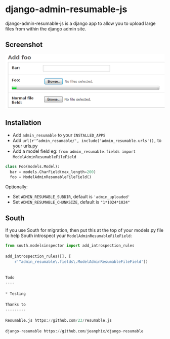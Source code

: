 django-admin-resumable-js
=========================

django-admin-resumable-js is a django app to allow you to upload large files from within the django admin site.

Screenshot
----------
![Image](screenshot.png?raw=true)


Installation
------------

* Add ```admin_resumable``` to your ```INSTALLED_APPS```
* Add ```url(r'^admin_resumable/', include('admin_resumable.urls')),``` to your urls.py
* Add a model field eg:
```from admin_resumable.fields import ModelAdminResumableFileField```

```python
class Foo(models.Model):
  bar = models.CharField(max_length=200)
  foo = ModelAdminResumableFileField()
```

Optionally:

* Set ``ADMIN_RESUMABLE_SUBDIR``, default is ``'admin_uploaded'``
* Set ``ADMIN_RESUMABLE_CHUNKSIZE``, default is ``"1*1024*1024"``


South
-----

If you use South for migration, then put this at the top of your models.py file to help South introspect your ``ModelAdminResumableFileField``:

```python
from south.modelsinspector import add_introspection_rules

add_introspection_rules([], [
    r'^admin_resumable\.fields\.ModelAdminResumableFileField'])


Todo
----

* Testing

Thanks to
---------

Resumable.js https://github.com/23/resumable.js

django-resumable https://github.com/jeanphix/django-resumable
